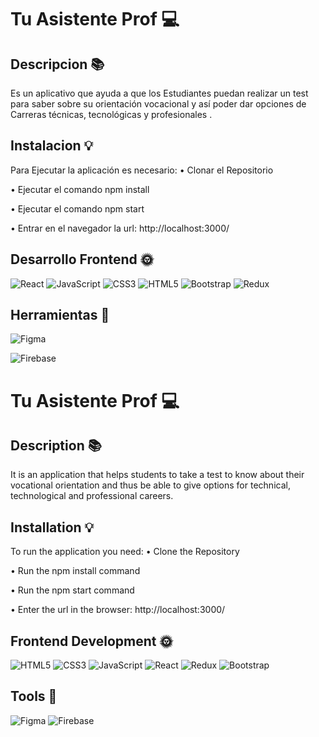 # Tu Asistente Prof 💻
## Descripcion 📚
 Es un aplicativo que ayuda a que los Estudiantes puedan realizar un test para saber sobre su orientación vocacional y así poder dar opciones de Carreras técnicas, tecnológicas y profesionales .  
## Instalacion 💡 
 Para Ejecutar la aplicación es necesario:
• Clonar el Repositorio

• Ejecutar el comando npm install

• Ejecutar el comando npm start

• Entrar en el navegador la url:  http://localhost:3000/ 
 
## Desarrollo Frontend 🌞 
 ![React](https://img.shields.io/badge/react-%2320232a.svg?style=for-the-badge&logo=react&logoColor=%2361DAFB) ![JavaScript](https://img.shields.io/badge/javascript-%23323330.svg?style=for-the-badge&logo=javascript&logoColor=%23F7DF1E) ![CSS3](https://img.shields.io/badge/css3-%231572B6.svg?style=for-the-badge&logo=css3&logoColor=white) ![HTML5](https://img.shields.io/badge/html5-%23E34F26.svg?style=for-the-badge&logo=html5&logoColor=white) ![Bootstrap](https://img.shields.io/badge/bootstrap-%23563D7C.svg?style=for-the-badge&logo=bootstrap&logoColor=white) ![Redux](https://img.shields.io/badge/redux-%23593d88.svg?style=for-the-badge&logo=redux&logoColor=white) 
 
 
## Herramientas 🎨 
![Figma](https://img.shields.io/badge/figma-%23F24E1E.svg?style=for-the-badge&logo=figma&logoColor=white)

![Firebase](https://th.bing.com/th/id/OIP.VnP8WNkRxAIYvhjiF9sOPQAAAA?pid=ImgDet&rs=1)

# Tu Asistente Prof 💻
## Description 📚
 It is an application that helps students to take a test to know about their vocational orientation and thus be able to give options for technical, technological and professional careers. 
## Installation 💡 
 To run the application you need: 
• Clone the Repository 

• Run the npm install command 

• Run the npm start command 

• Enter the url in the browser: http://localhost:3000/ 
 
## Frontend Development 🌞 
 ![HTML5](https://img.shields.io/badge/html5-%23E34F26.svg?style=for-the-badge&logo=html5&logoColor=white) ![CSS3](https://img.shields.io/badge/css3-%231572B6.svg?style=for-the-badge&logo=css3&logoColor=white) ![JavaScript](https://img.shields.io/badge/javascript-%23323330.svg?style=for-the-badge&logo=javascript&logoColor=%23F7DF1E) ![React](https://img.shields.io/badge/react-%2320232a.svg?style=for-the-badge&logo=react&logoColor=%2361DAFB) ![Redux](https://img.shields.io/badge/redux-%23593d88.svg?style=for-the-badge&logo=redux&logoColor=white) ![Bootstrap](https://img.shields.io/badge/bootstrap-%23563D7C.svg?style=for-the-badge&logo=bootstrap&logoColor=white) 
 
 
## Tools 🎨 
 ![Figma](https://img.shields.io/badge/figma-%23F24E1E.svg?style=for-the-badge&logo=figma&logoColor=white)
 ![Firebase]()
